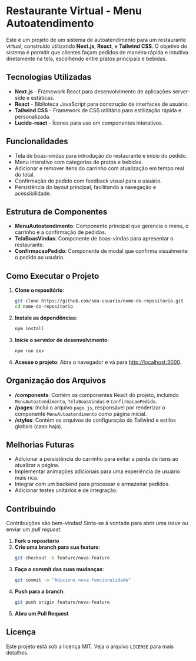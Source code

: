 # Restaurante Virtual - Menu Autoatendimento

Este é um projeto de um sistema de autoatendimento para um restaurante virtual, construído utilizando **Next.js**, **React**, e **Tailwind CSS**. O objetivo do sistema é permitir que clientes façam pedidos de maneira rápida e intuitiva diretamente na tela, escolhendo entre pratos principais e bebidas.

## Tecnologias Utilizadas

- **Next.js** - Framework React para desenvolvimento de aplicações server-side e estáticas.
- **React** - Biblioteca JavaScript para construção de interfaces de usuário.
- **Tailwind CSS** - Framework de CSS utilitário para estilização rápida e personalizada.
- **Lucide-react** - Ícones para uso em componentes interativos.

## Funcionalidades

- Tela de boas-vindas para introdução do restaurante e início do pedido.
- Menu interativo com categorias de pratos e bebidas.
- Adicionar e remover itens do carrinho com atualização em tempo real do total.
- Confirmação do pedido com feedback visual para o usuário.
- Persistência do layout principal, facilitando a navegação e acessibilidade.

## Estrutura de Componentes

- **MenuAutoatendimento**: Componente principal que gerencia o menu, o carrinho e a confirmação de pedidos.
- **TelaBoasVindas**: Componente de boas-vindas para apresentar o restaurante.
- **ConfirmacaoPedido**: Componente de modal que confirma visualmente o pedido ao usuário.

## Como Executar o Projeto

1. **Clone o repositório**:
   ```bash
   git clone https://github.com/seu-usuario/nome-do-repositorio.git
   cd nome-do-repositorio
   ```

2. **Instale as dependências**:
   ```bash
   npm install
   ```

3. **Inicie o servidor de desenvolvimento**:
   ```bash
   npm run dev
   ```

4. **Acesse o projeto**: 
   Abra o navegador e vá para [http://localhost:3000](http://localhost:3000).

## Organização dos Arquivos

- **/components**: Contém os componentes React do projeto, incluindo `MenuAutoatendimento`, `TelaBoasVindas` e `ConfirmacaoPedido`.
- **/pages**: Inclui o arquivo `page.js`, responsável por renderizar o componente `MenuAutoatendimento` como página inicial.
- **/styles**: Contém os arquivos de configuração do Tailwind e estilos globais (caso haja).

## Melhorias Futuras

- Adicionar a persistência do carrinho para evitar a perda de itens ao atualizar a página.
- Implementar animações adicionais para uma experiência de usuário mais rica.
- Integrar com um backend para processar e armazenar pedidos.
- Adicionar testes unitários e de integração.

## Contribuindo

Contribuições são bem-vindas! Sinta-se à vontade para abrir uma _issue_ ou enviar um _pull request_.

1. **Fork o repositório**
2. **Crie uma branch para sua feature**:
   ```bash
   git checkout -b feature/nova-feature
   ```
3. **Faça o commit das suas mudanças**:
   ```bash
   git commit -m "Adiciona nova funcionalidade"
   ```
4. **Push para a branch**:
   ```bash
   git push origin feature/nova-feature
   ```
5. **Abra um Pull Request**

## Licença

Este projeto está sob a licença MIT. Veja o arquivo `LICENSE` para mais detalhes.